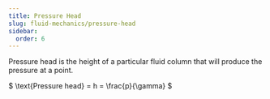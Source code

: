 ```yaml
---
title: Pressure Head
slug: fluid-mechanics/pressure-head
sidebar:
  order: 6
---
```


Pressure head is the height of a particular fluid column that will produce the
pressure at a point.

$ \text{Pressure head} = h = \frac{p}{\gamma} $
